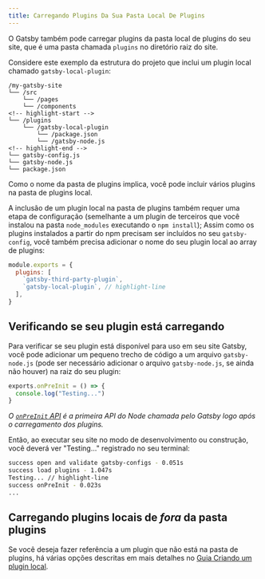 ```yaml
---
title: Carregando Plugins Da Sua Pasta Local De Plugins
---
```


O Gatsby também pode carregar plugins da pasta local de plugins do seu site, que é uma pasta chamada `plugins` no diretório raiz do site.

Considere este exemplo da estrutura do projeto que inclui um plugin local chamado `gatsby-local-plugin`:

```
/my-gatsby-site
└── /src
    └── /pages
    └── /components
<!-- highlight-start -->
└── /plugins
    └── /gatsby-local-plugin
        └── /package.json
        └── /gatsby-node.js
<!-- highlight-end -->
└── gatsby-config.js
└── gatsby-node.js
└── package.json
```

Como o nome da pasta de plugins implica, você pode incluir vários plugins na pasta de plugins local.

A inclusão de um plugin local na pasta de plugins também requer uma etapa de configuração (semelhante a um plugin de terceiros que você instalou na pasta `node_modules` executando o `npm install`); Assim como os plugins instalados a partir do npm precisam ser incluídos no seu `gatsby-config`, você também precisa adicionar o nome do seu plugin local ao array de plugins:

```javascript:title=gatsby-config.js
module.exports = {
  plugins: [
    `gatsby-third-party-plugin`,
    `gatsby-local-plugin`, // highlight-line
  ],
}
```

## Verificando se seu plugin está carregando

Para verificar se seu plugin está disponível para uso em seu site Gatsby, você pode adicionar um pequeno trecho de código a um arquivo `gatsby-node.js` (pode ser necessário adicionar o arquivo `gatsby-node.js`, se ainda não houver) na raiz do seu plugin:

```javascript:title=plugins/gatsby-local-plugin/gatsby-node.js
exports.onPreInit = () => {
  console.log("Testing...")
}
```

_O [`onPreInit` API](/docs/node-apis/#onPreInit) é a primeira API do Node chamada pelo Gatsby logo após o carregamento dos plugins._

Então, ao executar seu site no modo de desenvolvimento ou construção, você deverá ver "Testing..." registrado no seu terminal:

```sh
success open and validate gatsby-configs - 0.051s
success load plugins - 1.047s
Testing... // highlight-line
success onPreInit - 0.023s
...
```

## Carregando plugins locais de _fora_ da pasta plugins

Se você deseja fazer referência a um plugin que não está na pasta de plugins, há várias opções descritas em mais detalhes no [Guia Criando um plugin local](/docs/creating-a-local-plugin/).
